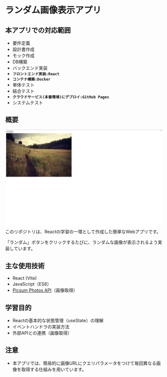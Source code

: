 # ランダム画像表示アプリ

## 本アプリでの対応範囲
- 要件定義
- 設計書作成
- モック作成
- DB構築
- バックエンド実装
- **`フロントエンド実装:React`**
- **`コンテナ構築:Docker`**
- 単体テスト
- 結合テスト
- **`クラウドサービス(本番環境)にデプロイ:GitHub Pages`**
- システムテスト

## 概要
![UI画像](./randomPictures.png)
このリポジトリは、Reactの学習の一環として作成した簡単なWebアプリです。

「ランダム」ボタンをクリックするたびに、ランダムな画像が表示されるよう実装しています。
## 主な使用技術
- React (Vite)
- JavaScript（ES6）
- [Picsum Photos API](https://picsum.photos/)（画像取得）
## 学習目的
- Reactの基本的な状態管理（useState）の理解
- イベントハンドラの実装方法
- 外部APIとの連携（画像取得）
## 注意
- 本アプリでは、簡易的に画像URLにクエリパラメータをつけて毎回異なる画像を取得する仕組みを用いています。